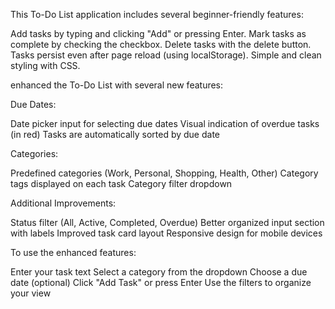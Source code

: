 This To-Do List application includes several beginner-friendly features:

Add tasks by typing and clicking "Add" or pressing Enter.
Mark tasks as complete by checking the checkbox.
Delete tasks with the delete button.
Tasks persist even after page reload (using localStorage).
Simple and clean styling with CSS.

enhanced the To-Do List with several new features:

Due Dates:

Date picker input for selecting due dates
Visual indication of overdue tasks (in red)
Tasks are automatically sorted by due date


Categories:

Predefined categories (Work, Personal, Shopping, Health, Other)
Category tags displayed on each task
Category filter dropdown


Additional Improvements:

Status filter (All, Active, Completed, Overdue)
Better organized input section with labels
Improved task card layout
Responsive design for mobile devices



To use the enhanced features:

Enter your task text
Select a category from the dropdown
Choose a due date (optional)
Click "Add Task" or press Enter
Use the filters to organize your view

